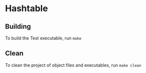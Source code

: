 # Hashtable

## Building ##

To build the Test executable, run `make`

## Clean ##

To clean the project of object files and executables, run `make clean`